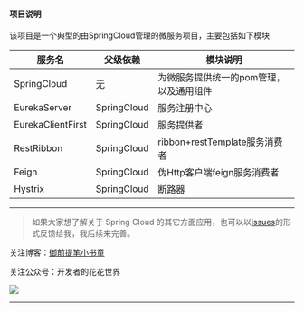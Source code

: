 #### 项目说明
该项目是一个典型的由SpringCloud管理的微服务项目，主要包括如下模块

|服务名 | 父级依赖 | 模块说明|
|----|----|----        |
|SpringCloud|无|为微服务提供统一的pom管理，以及通用组件|  
|EurekaServer|SpringCloud|服务注册中心|  
|EurekaClientFirst|SpringCloud|服务提供者|  
|RestRibbon|SpringCloud|ribbon+restTemplate服务消费者| 
|Feign|SpringCloud|伪Http客户端feign服务消费者| 
|Hystrix|SpringCloud|断路器| 

---

> 如果大家想了解关于 Spring Cloud 的其它方面应用，也可以以[issues](https://github.com/humingfeng/SpringCloud/issues)的形式反馈给我，我后续来完善。

关注博客：[御前提笔小书童](https://blog.csdn.net/qq_22260641)

关注公众号：开发者的花花世界

![](https://img-blog.csdnimg.cn/20190106225239166.jpg)

---